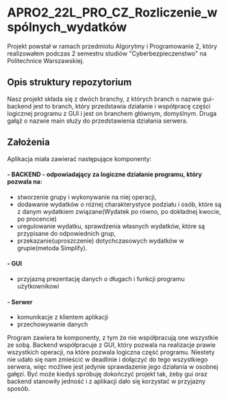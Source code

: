 # APRO2_22L_PRO_CZ_Rozliczenie_wspólnych_wydatków

Projekt powstał w ramach przedmiotu Algorytmy i Programowanie 2, który realizowałem podczas 2 semestru studiów "Cyberbezpieczenstwo" na Politechnice Warszawskiej.

## Opis struktury repozytorium
Nasz projekt składa się z dwóch branchy, z których branch o nazwie gui-backend jest to branch, który przedstawia działanie i współpracę części logicznej programu z GUI i jest on branchem głównym, domyślnym. Druga gałąź o nazwie main służy do przedstawienia działania serwera.  
## Założenia 
Aplikacja miała zawierać następujące komponenty: 
#### - BACKEND - odpowiadający za logiczne działanie programu, który pozwala na: 
- stworzenie grupy i wykonywanie na niej operacji, 
- dodawanie wydatków o różnej charakterystyce podziału i osób, które są z danym wydatkiem związane(Wydatek po równo, po dokładnej kwocie, po procencie) 
- uregulowanie wydatku, sprawdzenia własnych wydatków, które są przypisane do odpowiednich grup, 
- przekazanie(uproszczenie) dotychczasowych wydatków w grupie(metoda Simplify).  
#### - GUI 
- przyjazną prezentację danych o długach i funkcji programu użytkownikowi
#### - Serwer 
- komunikacje z klientem aplikacji
- przechowywanie danych

Program zawiera te komponenty, z tym że nie współpracują one wszystkie ze sobą. Backend współpracuje z GUI, który pozwala na realizacje prawie wszystkich operacji, na które pozwala logiczna część programu. Niestety nie udało się nam zmieścić w deadlinie i dołączyć do tego wszystkiego serwera, więc możliwe jest jedynie sprawdazenie jego działania w osobnej gałęzi. Być może kiedyś spróbuję dokończyć projekt tak, żeby gui oraz backend stanowiły jedność i z aplikacji dało się korzystać w przyjazny sposób.
